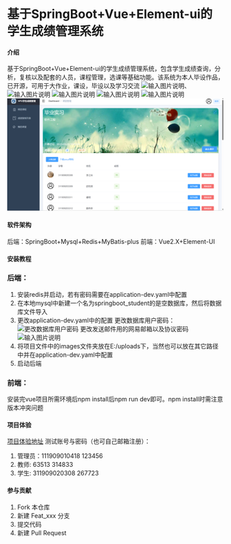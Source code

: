 # 基于SpringBoot+Vue+Element-ui的学生成绩管理系统

#### 介绍
基于SpringBoot+Vue+Element-ui的学生成绩管理系统，包含学生成绩查询，分析，复核以及配套的人员，课程管理，选课等基础功能。该系统为本人毕设作品，已开源，可用于大作业，课设，毕设以及学习交流
![输入图片说明](https://foruda.gitee.com/images/1687775357360700047/71e7f14a_8020762.png "1.4.png")、
![输入图片说明](https://foruda.gitee.com/images/1687775390474042678/2df1ae12_8020762.png "1.2.png")
![输入图片说明](https://foruda.gitee.com/images/1687775414843740178/83b88749_8020762.png "1.1.png")
![输入图片说明](https://foruda.gitee.com/images/1687775429948022250/154c5c66_8020762.png "1.5.png")
![输入图片说明](https://foruda.gitee.com/images/1687775459351770873/5a3cac2a_8020762.png "2.2.png")
![输入图片说明](images/course/3.2.png)

#### 软件架构
后端：SpringBoot+Mysql+Redis+MyBatis-plus
前端：Vue2.X+Element-UI


#### 安装教程

### 后端：
1. 安装redis并启动，若有密码需要在application-dev.yaml中配置
2. 在本地mysql中新建一个名为springboot_student的是空数据库，然后将数据库文件导入
3. 更改application-dev.yaml中的配置
更改数据库用户密码：
![更改数据库用户密码](https://foruda.gitee.com/images/1687774568436990891/696bd46a_8020762.png "1.png")
更改发送邮件用的网易邮箱以及协议密码
![输入图片说明](https://foruda.gitee.com/images/1687774635750543980/48f32b92_8020762.png "2.png")
4. 将项目文件中的images文件夹放在E:/uploads下，当然也可以放在其它路径中并在application-dev.yaml中配置
5. 启动后端
### 前端：
安装完vue项目所需环境后npm install后npm run dev即可。npm install时需注意版本冲突问题
#### 项目体验
[项目体验地址](http://8.142.40.213:8081/login)
测试账号与密码（也可自己邮箱注册）：
 1. 管理员：111909010418   123456
 2. 教师:   63513   314833
 3. 学生:   311909020308    267723

#### 参与贡献

1.  Fork 本仓库
2.  新建 Feat_xxx 分支
3.  提交代码
4.  新建 Pull Request


